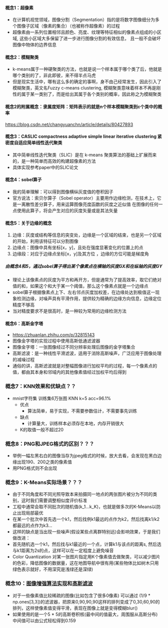 #### 概念1：超像素
+ 在计算机视觉领域，图像分割（Segmentation）指的是将数字图像细分为多个图像子区域（像素的集合）（也被称作超像素）的过程
+ 超像素由一系列位置相邻且颜色、亮度、纹理等特征相似的像素点组成的小区域, 这些小区域大多保留了进一步进行图像分割的有效信息，
且一般不会破坏图像中物体的边界信息

#### 概念2：模糊聚类
+ k-means属于一种硬聚类的方法，也就是说一个样本属于哪个类了后，他就是哪个类别的了，非此即彼，来不得半点马虎
+ 但是现实生活中，哪有这么多的确定的事啊，身不由己经常发生，因此引入了模糊聚类，英文名Fuzzy c-means clustering, 
模糊聚类意味着样本不再是刚性的属于某一类别了，而是给出其属于各个类别的概率，因此称之为模糊聚类

#### 概念2的附属概念：隶属度矩阵：矩阵表示的就是n个样本模糊聚类到c个类中的概率
https://blog.csdn.net/changyuanchn/article/details/80427893

#### 概念3：CASLIC compactness adaptive simple linear iterative clustering 紧密度自适应简单线性迭代聚类
+ 其中简单线性迭代聚类（SLIC）是在 k-means 聚类算法的基础上扩展而来的，是一种简单而高效的构建超像素的方法
+ 具体实现参考paper中的SLIC论文

#### 概念4：sobel算子
+ 我的简单理解：可以得到图像横纵灰度值的卷积因子
+ 官方说法：索贝尔算子（Sobel operator）主要用作边缘检测，在技术上，它是一离散性差分算子，用来运算图像亮度函数的灰度之近似值
在图像的任何一点使用此算子，将会产生对应的灰度矢量或是其法矢量
 
#### 概念5：关于边缘的概念
1. 边缘：灰度或结构等信息的突变处，边缘是一个区域的结束，也是另一个区域的开始，利用该特征可以分割图像
2. 边缘点：图像中具有坐标[x，y]，且处在强度显著变化的位置上的点
3. 边缘段：对应于边缘点坐标[x，y]及其方位 ，边缘的方位可能是梯度角

##### 由概念4和5，通过sobel算子得出某个像素点在横轴的灰度GX和在纵轴的灰度GY
+ 理论上该像素点的灰度为平方和再开方，但是通常为了提高效率，取它们绝对值的和，如果这个和大于某一个阈值，那么这个像素点就是一个边缘点
+ sobel算子根据像素点上下、左右邻点灰度加权差，在边缘处达到极值这一现象检测边缘，对噪声具有平滑作用，提供较为精确的边缘方向信息，边缘定位精度不够高
+ 当对精度要求不是很高时，是一种较为常用的边缘检测方法

#### 概念6：高斯金字塔 
+ https://zhuanlan.zhihu.com/p/32815143
+ 图像金字塔的实现过程中使用高斯低通滤波器
+ 图像金字塔：一张图像经过不同分辨率处理后图像的金字塔集合
+ 高斯滤波：是一种线性平滑滤波，适用于消除高斯噪声，广泛应用于图像处理的减噪过程
+ 通俗的讲，高斯滤波就是对整幅图像进行加权平均的过程，每一个像素点的值，都由其本身和邻域内的其他像素值经过加权平均后得到

### 概念7：KNN效果和优缺点？？
+ mnist字符集 训练集6万张图 KNN k=5 acc=96.1%
  + 优点
    + 算法简单，易于实现，不需要参数估计，不需要事先训练
  + 缺点
    + 计算量大，训练样本必须存在本地，内存开销很大
  + K的取值一般不超过20
 
 ### 概念8：PNG和JPEG格式的区别？？？
 + 举例一幅左黑右白的图像当存为jpeg格式的时候，放大去看，会发现在黑白边缘出现190、200之类的像素值
 + 用PNG格式则不会出现
  
 ### 概念9：K-Means实际场景？？？
 + 由于不同角度和不同光照导致本来拍摄同一地点的两张图片被分为不同的类别，这时我们需要调整相似度评价标准
 + 工程中通常会取不同批次的随机值(k_1...k_K)，也就是做多次的K-Means以防止出现局部最优
 + 在某一个批次中首先选一个k1，然后找例k1最远的点作为k2，然后找离k1/k2都最远的点作为k3...
 + 这样的缺点是当出现一些噪声(假设某些点离群特别远)会影响效果，于是我们做改进：
 + 首先随机选一个k1，然后找与k1最近的一个点，计算k1与该点的距离s, 然后选与k1距离为2s的点，这样可以在一定程度上避免噪音
 + Color Quantization 对某一张图片指定用K个像素值去做聚类，可以减少图片的色彩，降低图像的数据量，这在地图导航中很有用(某些物体比如树木只用绿色表示就好，不用深究是浅绿还是深绿)
 
 ### 概念10：[图像增强算法实现](https://blog.csdn.net/u013033431/article/details/50907806)和[高斯滤波](https://blog.csdn.net/sunmc1204953974/article/details/50634652#:~:text=%E9%AB%98%E6%96%AF%E6%BB%A4%E6%B3%A2%E5%9C%A8%E5%9B%BE%E5%83%8F%E5%A4%84%E7%90%86,%E5%A4%84%E7%90%86%E7%9A%84%E5%87%8F%E5%99%AA%E8%BF%87%E7%A8%8B%E3%80%82)
 + 对于一些像素值比较稀疏的图像(比如包含了很多0像素) 可以通过 (1/9 * np.ones[3,3])的滤波器，把原来0,90,90,90这样的排列变成了0,30,60,90的排列，这样使像素值变得平滑，表现在图像上就是变得模糊blur()
 + 如果使用的是一个5 * 5的高斯卷积核(最中间的值最大，周围服从高斯分布) 中间值可以由公式轻松得到0.159
 

 
  



